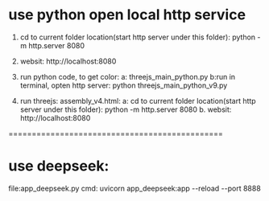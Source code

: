 # use python open  local http service
1. cd to current folder location(start http server under this folder): python -m http.server 8080
2. websit: http://localhost:8080

1. run python code, to get color: 
	a: threejs_main_python.py
	b:run in terminal, opten http server: python threejs_main_python_v9.py
2. run threejs: assembly_v4.html:
	a: cd to current folder location(start http server under this folder): python -m http.server 8080
	b. websit: http://localhost:8080

==============================================


# use deepseek: 
file:app_deepseek.py
cmd: uvicorn app_deepseek:app --reload --port 8888
